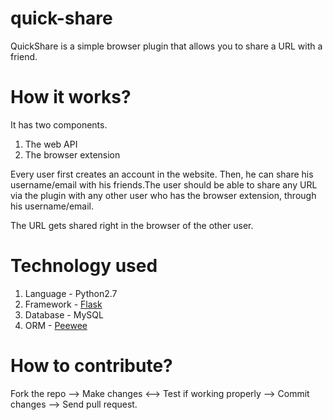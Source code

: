 # quick-share
QuickShare is a simple browser plugin that allows you to share a URL with a friend.

# How it works?
It has two components.
  1. The web API
  2. The browser extension

Every user first creates an account in the website. Then, he can share his username/email with his friends.The user should be able to share any URL via the plugin with any other user who has the browser extension, through his username/email.

The URL gets shared right in the browser of the other user.

# Technology used
1. Language - Python2.7
2. Framework - [Flask](http://flask.pocoo.org/)
3. Database - MySQL
4. ORM - [Peewee](https://github.com/coleifer/peewee)

# How to contribute?
Fork the repo --> Make changes <--> Test if working properly --> Commit changes --> Send pull request.
